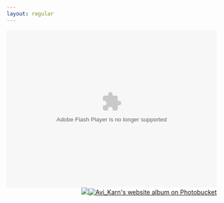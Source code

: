 ```yaml
---
layout: regular
---
```


<div style="width:480px;text-align:right;"><embed width="480" height="360" src="http://pic2.pbsrc.com/flash/rss_slideshow.swf" flashvars="rssFeed=http%3A%2F%2Ffeed280.photobucket.com%2Falbums%2Fkk193%2FAvi_Karn%2Fwebsite%2Ffeed.rss" type="application/x-shockwave-flash" wmode="transparent" /><a href="javascript:void(0);" target="_blank"><img src="http://pic.photobucket.com/share/icons/embed/btn_geturs.gif" style="border:none;" /></a><a href="http://s280.photobucket.com/user/Avi_Karn/library/website" target="_blank"><img src="http://pic.photobucket.com/share/icons/embed/btn_viewall.gif" style="border:none;" alt="Avi_Karn&#039;s website album on Photobucket" /></a></div>
